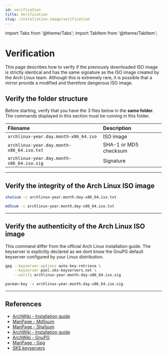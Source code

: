```yaml
---
id: verification
title: Verification
slug: /installation-image/verification
---
```


import Tabs from '@theme/Tabs';
import TabItem from '@theme/TabItem';

# Verification
This page describes how to verify if the previously downloaded ISO image is strictly identical and has the same signature as the ISO image created by the Arch Linux team. Although this is extremely rare, it is possible that a mirror provide a modified and therefore dangerous ISO image.

## Verify the folder structure
Before starting, verify that you have the 3 files below in the **same folder**. The commands displayed in this section must be running in this folder.

| Filename                                  | Description           |
| :---------------------------------------- | :-------------------- |
| `archlinux-year.day.month-x86_64.iso`     | ISO image             |
| `archlinux-year.day.month-x86_64.iso.txt` | SHA-1 or MD5 checksum |
| `archlinux-year.day.month-x86_64.iso.sig` | Signature             |

---

## Verify the integrity of the Arch Linux ISO image

<Tabs>
  <TabItem value="sha1" label="SHA-1" default>

``` bash
sha1sum -c archlinux-year.month.day-x86_64.iso.txt
```

  </TabItem>
  <TabItem value="md5" label="MD5">

``` bash
md5sum -c archlinux-year.month.day-x86_64.iso.txt
```

  </TabItem>
</Tabs>

---

## Verify the authenticity of the Arch Linux ISO image
This command differ from the official Arch Linux installation guide. The keyserver is explicitly declared as we dont know the GnuPG default keyserver configured by your Linux distribution.

<Tabs>
  <TabItem value="anyLinux" label="Any linux distribution" default>

``` bash
gpg --keyserver-options auto-key-retrieve \
    --keyserver pool.sks-keyservers.net \
    --verify archlinux-year.month.day-x86_64.iso.sig
```

  </TabItem>
  <TabItem value="archLinux" label="Arch Linux">

``` bash
pacman-key -v archlinux-year.month.day-x86_64.iso.sig
```

  </TabItem>
</Tabs>

---

## References

- [ArchWiki - Installation guide](https://wiki.archlinux.org/index.php/Installation_guide#Verify_signature)
- [ManPage - Md5sum](https://jlk.fjfi.cvut.cz/arch/manpages/man/core/coreutils/md5sum.1.en)
- [ManPage - Sha1sum](https://jlk.fjfi.cvut.cz/arch/manpages/man/core/coreutils/sha1sum.1.en)
- [ArchWiki - Installation guide](https://wiki.archlinux.org/index.php/Installation_guide#Verify_signature)
- [ArchWiki - GnuPG](https://wiki.archlinux.org/index.php/GnuPG#Use_a_keyserver)
- [ManPage - Gpg](https://jlk.fjfi.cvut.cz/arch/manpages/man/core/gnupg/gpg.1.en)
- [SKS keyservers](https://sks-keyservers.net/)